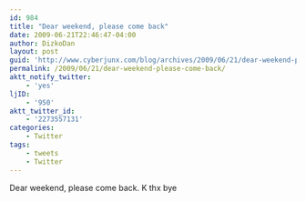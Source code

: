 ```yaml
---
id: 984
title: "Dear weekend, please come back"
date: 2009-06-21T22:46:47-04:00
author: DizkoDan
layout: post
guid: 'http://www.cyberjunx.com/blog/archives/2009/06/21/dear-weekend-please-come-back/'
permalink: /2009/06/21/dear-weekend-please-come-back/
aktt_notify_twitter:
    - 'yes'
ljID:
    - '950'
aktt_twitter_id:
    - '2273557131'
categories:
    - Twitter
tags:
    - tweets
    - Twitter
---
```


Dear weekend, please come back. K thx bye